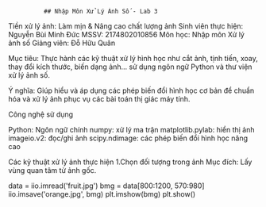               ## Nhập Môn Xử Lý Ảnh Số - Lab 3
Tiền xử lý ảnh: Làm mịn & Nâng cao chất lượng ảnh
Sinh viên thực hiện: Nguyễn Bùi Minh Đức MSSV: 2174802010856
Môn học: Nhập môn Xử lý ảnh số
Giảng viên: Đỗ Hữu Quân

Mục tiêu: 
Thực hành các kỹ thuật xử lý hình học như cắt ảnh, tịnh tiến, xoay, thay đổi kích thước, biến dạng ảnh... sử dụng ngôn ngữ Python và thư viện xử lý ảnh số.

Ý nghĩa:
Giúp hiểu và áp dụng các phép biến đổi hình học cơ bản để chuẩn hóa và xử lý ảnh phục vụ các bài toán thị giác máy tính.

Công nghệ sử dụng

Python: Ngôn ngữ chính
numpy: xử lý ma trận
matplotlib.pylab: hiển thị ảnh
imageio.v2: đọc/ghi ảnh
scipy.ndimage: các phép biến đổi hình học nâng cao

Các kỹ thuật xử lý ảnh thực hiện
1.Chọn đối tượng trong ảnh
Mục đích: Lấy vùng quan tâm từ ảnh gốc.

data = iio.imread('fruit.jpg')
bmg = data[800:1200,  570:980]
iio.imsave('orange.jpg', bmg)
plt.imshow(bmg)
plt.show()

